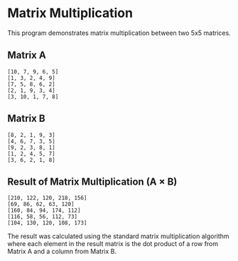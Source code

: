 # Matrix Multiplication

This program demonstrates matrix multiplication between two 5x5 matrices.

## Matrix A

```
[10, 7, 9, 6, 5]
[1, 3, 2, 4, 9]
[7, 5, 8, 6, 2]
[2, 1, 9, 3, 4]
[3, 10, 1, 7, 8]
```

## Matrix B

```
[8, 2, 1, 9, 3]
[4, 6, 7, 3, 5]
[9, 2, 3, 8, 1]
[1, 2, 4, 5, 7]
[3, 6, 2, 1, 8]
```

## Result of Matrix Multiplication (A × B)

```
[210, 122, 120, 218, 156]
[69, 86, 62, 63, 120]    
[160, 84, 94, 174, 112]  
[116, 58, 56, 112, 73]   
[104, 130, 120, 108, 173]
```

The result was calculated using the standard matrix multiplication algorithm where each element in the result matrix is the dot product of a row from Matrix A and a column from Matrix B.